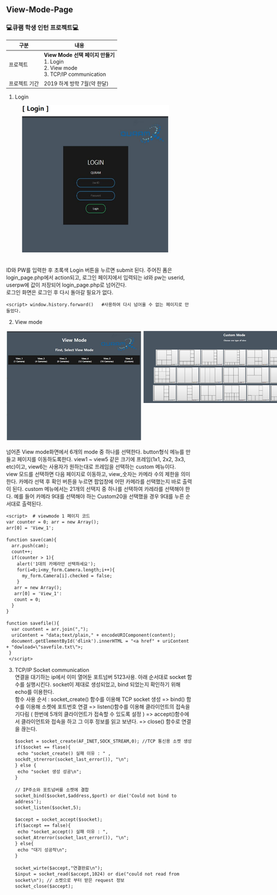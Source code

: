 ## View-Mode-Page  
### 💻큐램 학생 인턴 프로젝트💻
  |구분|내용|
|------|---|
  |프로젝트 | **View Mode 선택 페이지 만들기** <br> 1. Login<br> 2. View mode<br> 3. TCP/IP communication  |
  |프로젝트 기간 | 2019 하계 방학 7월(약 한달) |

1. Login   
<figure>
    <img src="./images/login.PNG" alt="Login page" width = "400" height= "400">
</figure>

<br> ID와 PW를 입력한 후 초록색 Login 버튼을 누르면 submit 된다. 주어진 폼은 login_page.php에서 action되고, 로그인 페이지에서 입력되는 id와 pw는 userid, userpw에 값이 저장되어 login_page.php로 넘어간다. <br> 로그인 화면은 로그인 후 다시 돌아갈 필요가 없다.  
  
    <script> window.history.forward()   #사용하여 다시 넘어올 수 없는 페이지로 만들었다.
    
    
2. View mode 
<div align="center">
  <div style="display: flex;">
    <img src="./images/view1.PNG" alt="view mode #1" width = "400" height= "300">
    <img src="./images/view2.PNG" alt="view mode #2" width = "500" height= "200">
</div>
  </div>
<br> 넘어존 View mode화면에서 6개의 mode 중 하나를 선택한다. button형식 메뉴를 만들고 페이지를 이동하도록한다. view1 ~ view5 같은 크기에 프레임(1x1, 2x2, 3x3, etc)이고, view6는 사용자가 원하는대로 프레임을 선택하는 custom 메뉴이다.<br> view 모드를 선택하면 다음 페이지로 이동하고, view_숫자는 카메라 수의 제한을 의미한다. 카메라 선택 후 확인 버튼을 누르면 팝업창에 어떤 카메라를 선택했는지 바로 출력이 된다. custom 메뉴에서는 21개의 선택지 중 하나를 선택하여 카레라를 선택해야 한다. 예를 들어 카메라 9대를 선택해야 하는 Custom20을 선택했을 경우 9대를 누른 순서대로 출력된다.


    <script>  # viewmode 1 페이지 코드 
    var counter = 0; arr = new Array();
    arr[0] = 'View_1';
    
    function save(cam){
      arr.push(cam);
      count++;
      if(counter > 1){
        alert('1대의 카메라만 선택하세요');
        for(i=0;i<my_form.Camera.length;i++){
          my_form.Camera[i].checked = false;
        }
       arr = new Array();
       arr[0] = 'View_1':
       count = 0;
      }
    }
    
    function savefile(){
      var countent = arr.join(",");
      uriContent = "data;text/plain," + encodeURIComponent(content);
      document.getElementById('dlink').innerHTML = "<a href" + uriContent + "dowload=\"savefile.txt\">;
     }
     </script>
  
  
3. TCP/IP Socket communication <br> 
  연결을 대기하는 ip에서 이미 열어둔 포트넘버 5123사용. 아래 순서대로 socket 함수를 실행시킨다. socket이 제대로 생성되었고, bind 되었는지 확인하기 위해 echo를 이용한다.   
  함수 사용 순서 : socket_create() 함수를 이용해 TCP socket 생성 => bind() 함수를 이용해 소켓에 포트번호 연결
=> listen()함수를 이용해 클라이언트의 접속을 기다림 ( 한번에 5개의 클라이언트가 접속할 수 있도록 설정 )
=> accept()함수에서 클라이언트와 접속을 하고 그 이후 정보를 읽고 보낸다. => close() 함수로 연결을 끊는다.

    
       $socket = socket_create(AF_INET,SOCK_STREAM,0); //TCP 통신용 소켓 생성
       if($socket == flase){
        echo "socket_create() 실패 이유 : " , sockdt_strerror(socket_last_error()), "\n";
       } else {
        echo "socket 생성 성공\n";
       }
       
       // IP주소와 포트넘버를 소켓에 결합
       socket_bind($socket,$address,$port) or die('Could not bind to address');
       socket_listen($socket,5);
       
       $accept = socket_accept($socket);
       if($accept == false){
        echo "socket_accept() 실패 이유 : ", socket_Atrerror(socket_last_error()), "\n";
       } else{
        echo "대기 성공적\n";
       }
       
       socket_wirte($accept,"연결완료\n");
       $input = socket_read($accept,1024) or die("could not read from socket\n"); // 소켓으로 부터 받은 request 정보
       socket_close($accept);
       
     
    
